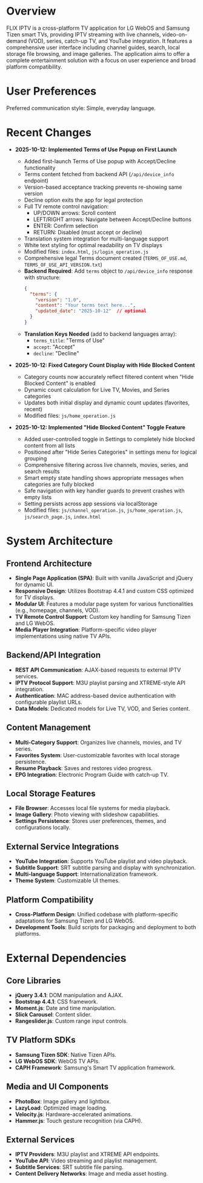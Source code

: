 # Overview

FLIX IPTV is a cross-platform TV application for LG WebOS and Samsung Tizen smart TVs, providing IPTV streaming with live channels, video-on-demand (VOD), series, catch-up TV, and YouTube integration. It features a comprehensive user interface including channel guides, search, local storage file browsing, and image galleries. The application aims to offer a complete entertainment solution with a focus on user experience and broad platform compatibility.

# User Preferences

Preferred communication style: Simple, everyday language.

# Recent Changes

- **2025-10-12: Implemented Terms of Use Popup on First Launch**
  - Added first-launch Terms of Use popup with Accept/Decline functionality
  - Terms content fetched from backend API (`/api/device_info` endpoint)
  - Version-based acceptance tracking prevents re-showing same version
  - Decline option exits the app for legal protection
  - Full TV remote control navigation:
    - UP/DOWN arrows: Scroll content
    - LEFT/RIGHT arrows: Navigate between Accept/Decline buttons
    - ENTER: Confirm selection
    - RETURN: Disabled (must accept or decline)
  - Translation system integration for multi-language support
  - White text styling for optimal readability on TV displays
  - Modified files: `index.html`, `js/login_operation.js`
  - Comprehensive legal Terms document created (`TERMS_OF_USE.md`, `TERMS_OF_USE_API_VERSION.txt`)
  - **Backend Required**: Add `terms` object to `/api/device_info` response with structure:
    ```json
    {
      "terms": {
        "version": "1.0",
        "content": "Your terms text here...",
        "updated_date": "2025-10-12"  // optional
      }
    }
    ```
  - **Translation Keys Needed** (add to backend languages array):
    - `terms_title`: "Terms of Use"
    - `accept`: "Accept"
    - `decline`: "Decline"

- **2025-10-12: Fixed Category Count Display with Hide Blocked Content**
  - Category counts now accurately reflect filtered content when "Hide Blocked Content" is enabled
  - Dynamic count calculation for Live TV, Movies, and Series categories
  - Updates both initial display and dynamic count updates (favorites, recent)
  - Modified files: `js/home_operation.js`

- **2025-10-12: Implemented "Hide Blocked Content" Toggle Feature**
  - Added user-controlled toggle in Settings to completely hide blocked content from all lists
  - Positioned after "Hide Series Categories" in settings menu for logical grouping
  - Comprehensive filtering across live channels, movies, series, and search results
  - Smart empty state handling shows appropriate messages when categories are fully blocked
  - Safe navigation with key handler guards to prevent crashes with empty lists
  - Setting persists across app sessions via localStorage
  - Modified files: `js/channel_operation.js`, `js/home_operation.js`, `js/search_page.js`, `index.html`

# System Architecture

## Frontend Architecture
- **Single Page Application (SPA)**: Built with vanilla JavaScript and jQuery for dynamic UI.
- **Responsive Design**: Utilizes Bootstrap 4.4.1 and custom CSS optimized for TV displays.
- **Modular UI**: Features a modular page system for various functionalities (e.g., homepage, channels, VOD).
- **TV Remote Control Support**: Custom key handling for Samsung Tizen and LG WebOS.
- **Media Player Integration**: Platform-specific video player implementations using native TV APIs.

## Backend/API Integration
- **REST API Communication**: AJAX-based requests to external IPTV services.
- **IPTV Protocol Support**: M3U playlist parsing and XTREME-style API integration.
- **Authentication**: MAC address-based device authentication with configurable playlist URLs.
- **Data Models**: Dedicated models for Live TV, VOD, and Series content.

## Content Management
- **Multi-Category Support**: Organizes live channels, movies, and TV series.
- **Favorites System**: User-customizable favorites with local storage persistence.
- **Resume Playback**: Saves and restores video progress.
- **EPG Integration**: Electronic Program Guide with catch-up TV.

## Local Storage Features
- **File Browser**: Accesses local file systems for media playback.
- **Image Gallery**: Photo viewing with slideshow capabilities.
- **Settings Persistence**: Stores user preferences, themes, and configurations locally.

## External Service Integrations
- **YouTube Integration**: Supports YouTube playlist and video playback.
- **Subtitle Support**: SRT subtitle parsing and display with synchronization.
- **Multi-language Support**: Internationalization framework.
- **Theme System**: Customizable UI themes.

## Platform Compatibility
- **Cross-Platform Design**: Unified codebase with platform-specific adaptations for Samsung Tizen and LG WebOS.
- **Development Tools**: Build scripts for packaging and deployment to both platforms.

# External Dependencies

## Core Libraries
- **jQuery 3.4.1**: DOM manipulation and AJAX.
- **Bootstrap 4.4.1**: CSS framework.
- **Moment.js**: Date and time manipulation.
- **Slick Carousel**: Content slider.
- **Rangeslider.js**: Custom range input controls.

## TV Platform SDKs
- **Samsung Tizen SDK**: Native Tizen APIs.
- **LG WebOS SDK**: WebOS TV APIs.
- **CAPH Framework**: Samsung's Smart TV application framework.

## Media and UI Components
- **PhotoBox**: Image gallery and lightbox.
- **LazyLoad**: Optimized image loading.
- **Velocity.js**: Hardware-accelerated animations.
- **Hammer.js**: Touch gesture recognition (via CAPH).

## External Services
- **IPTV Providers**: M3U playlist and XTREME API endpoints.
- **YouTube API**: Video streaming and playlist management.
- **Subtitle Services**: SRT subtitle file parsing.
- **Content Delivery Networks**: Image and media asset hosting.